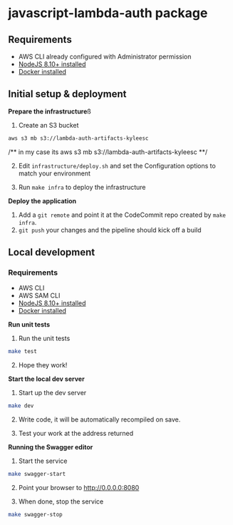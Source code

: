 # javascript-lambda-auth package
## Requirements

* AWS CLI already configured with Administrator permission
* [NodeJS 8.10+ installed](https://nodejs.org/en/download/)
* [Docker installed](https://www.docker.com/community-edition)


## Initial setup & deployment

**Prepare the infrastructure**ß

1. Create an S3 bucket
```bash
aws s3 mb s3://lambda-auth-artifacts-kyleesc
```
/** in my case its 
     aws s3 mb s3://lambda-auth-artifacts-kyleesc **/

2. Edit `infrastructure/deploy.sh` and set the Configuration options to match your environment

3. Run `make infra` to deploy the infrastructure

**Deploy the application**

1. Add a `git remote` and point it at the CodeCommit repo created by `make infra`.
2. `git push` your changes and the pipeline should kick off a build


## Local development

### Requirements

* AWS CLI
* AWS SAM CLI
* [NodeJS 8.10+ installed](https://nodejs.org/en/download/)
* [Docker installed](https://www.docker.com/community-edition)

**Run unit tests**

1. Run the unit tests
```bash
make test
```

2. Hope they work!


**Start the local dev server**

1. Start up the dev server
```bash
make dev
```

2. Write code, it will be automatically recompiled on save.

3. Test your work at the address returned

**Running the Swagger editor**

1. Start the service
```bash
make swagger-start
```

2. Point your browser to http://0.0.0.0:8080

3. When done, stop the service
```bash
make swagger-stop
```
